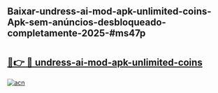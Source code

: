 ## Baixar-undress-ai-mod-apk-unlimited-coins-Apk-sem-anúncios-desbloqueado-completamente-2025-#ms47p

# <h2><a href="https://ainizakaria.my?title=undress-ai-mod-apk-unlimited-coins&ref=22M">🔗👉 🔴 undress-ai-mod-apk-unlimited-coins</a></h2>

[![acn](https://github.com/user-attachments/assets/0f9c940e-d8b0-45ae-aac7-cd30a18b3e1c)](https://ainizakaria.my?title=undress-ai-mod-apk-unlimited-coins&ref=22M)


